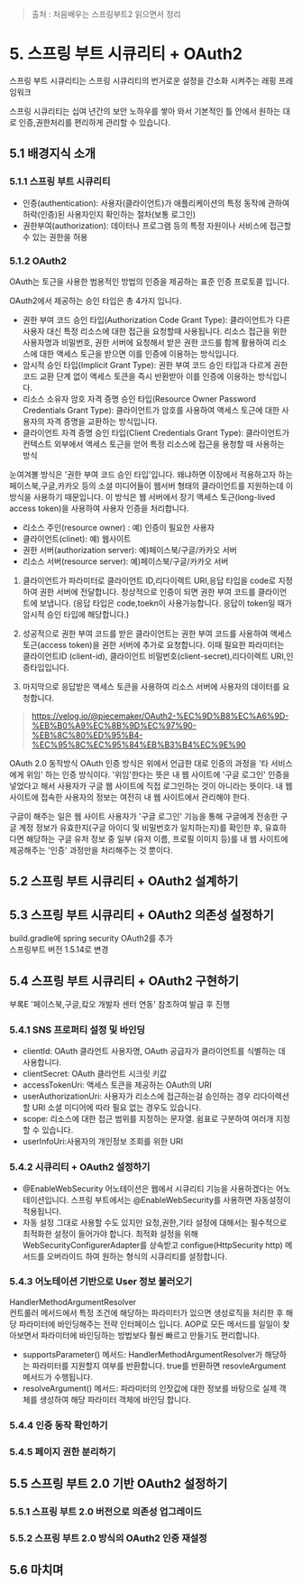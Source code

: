 > 출처 : 처음배우는 스프링부트2 읽으면서 정리

# 5. 스프링 부트 시큐리티 + OAuth2
스프링 부트 시큐리티는 스프링 시큐리티의 번거로운 설정을 간소화 시켜주는 래핑 프레임워크

스프링 시큐리티는 십여 년간의 보안 노하우를 쌓아 와서 
기본적인 틀 안에서 원하는 대로 인증,권한처리를 편리하게 관리할 수 있습니다.

## 5.1 배경지식 소개
### 5.1.1 스프링 부트 시큐리티
- 인증(authentication): 사용자(클라이언트)가 애플리케이션의 특정 동작에 관하여 허락(인증)된 사용자인지 확인하는 절차(보통 로그인)
- 권한부여(authorization): 데이터나 프로그램 등의 특정 자원이나 서비스에 접근할 수 있는 권한을 허용

### 5.1.2 OAuth2
OAuth는 토근을 사용한 범용적인 방법의 인증을 제공하는 표준 인증 프로토콜 입니다.

OAuth2에서 제공하는 승인 타입은 총 4가지 입니다.

- 권한 부여 코드 승인 타입(Authorization Code Grant Type): 클라이언트가 다른 사용자 대신 특정 리소스에 대한 접근을 요청할때
사용됩니다. 리소스 접근을 위한 사용자명과 비밀번호, 권한 서버에 요청해서 받은 권한 코드를 함께 활용하여 리소스에 대한
액세스 토근을 받으면 이를 인증에 이용하는 방식입니다.
- 암시적 승인 타입(Implicit Grant Type): 권한 부여 코드 승인 타입과 다르게 권한 코드 교환 단계 없이 액세스 토큰을 
즉시 반환받아 이를 인증에 이용하는 방식입니다.
- 리소스 소유자 암호 자격 증명 승인 타입(Resource Owner Password Credentials Grant Type): 클라이언트가 암호를 사용하여
액세스 토근에 대한 사용자의 자격 증명을 교환하는 방식입니다.
- 클라이언트 자격 증명 승인 타입(Client Credentials Grant Type): 클라이언트가 컨텍스트 외부에서 액세스 토근을 얻어
특정 리소스에 접근을 용청할 때 사용하는 방식
  
눈여겨볼 방식은 '권한 부여 코드 승인 타입'입니다. 왜냐하면 이장에서 적용하고자 하는
페이스북,구글,카카오 등의 소셜 미디어들이 웹서버 형태의 클라이언트를 지원하는데 이 방식을 사용하기 때문입니다.
이 방식은 웹 서버에서 장기 액세스 토근(long-lived access token)을 사용하여 사용자 인증을 처리합니다.

- 리소스 주인(resource owner) : 예) 인증이 필요한 사용자
- 클라이언트(clinet): 예) 웹사이트
- 권한 서버(authorization server): 예)페이스북/구글/카카오 서버
- 리소스 서버(resource server): 예)페이스북/구글/카카오 서버

1. 클라이언트가 파라미터로 클라이언트 ID,리다이렉트 URI,응답 타입을 code로 지정하여 권한 서버에 전달합니다.
정상적으로 인증이 되면 권한 부여 코드를 클라이언트에 보냅니다.
(응답 타입은 code,toekn이 사용가능합니다. 응답이 token일 때가 암시적 승인 타입에 해당합니다.)
   
2. 성공적으로 권한 부여 코드를 받은 클라이언트는 권한 부여 코드를 사용하여 액세스 토근(access token)을 권한 서버에 추가로 요청합니다.
이때 필요한 파라미터는 클라이언트ID (client-id), 클라이언트 비밀번호(client-secret),리다이렉트 URI,인증타입입니다.
   
3. 마지막으로 응답받은 액세스 토큰을 사용하여 리소스 서버에 사용자의 데이터를 요청합니다.

> https://velog.io/@piecemaker/OAuth2-%EC%9D%B8%EC%A6%9D-%EB%B0%A9%EC%8B%9D%EC%97%90-%EB%8C%80%ED%95%B4-%EC%95%8C%EC%95%84%EB%B3%B4%EC%9E%90

OAuth 2.0 동작방식
OAuth 인증 방식은 위에서 언급한 대로 인증의 과정을 '타 서비스에게 위임' 하는 인증 방식이다.
'위임'한다는 뜻은 내 웹 사이트에 '구글 로그인' 인증을 넣었다고 해서 사용자가 구글 웹 사이트에 
직접 로그인하는 것이 아니라는 뜻이다. 내 웹 사이트에 접속한 사용자의 정보는 여전히 내 웹 사이트에서 관리해야 한다.

구글이 해주는 일은 웹 사이트 사용자가 '구글 로그인' 기능을 통해 구글에게 전송한 구글 계정 정보가 유효한지(구글 아이디 및 비밀번호가 일치하는지)를 
확인한 후, 유효하다면 해당하는 구글 유저 정보 중 일부 (유저 이름, 프로필 이미지 등)를 내 웹 사이트에 제공해주는 
'인증' 과정만을 처리해주는 것 뿐이다.

## 5.2 스프링 부트 시큐리티 + OAuth2 설계하기
## 5.3 스프링 부트 시큐리티 + OAuth2 의존성 설정하기
build.gradle에 spring security OAuth2를 추가  
스프링부트 버전 1.5.14로 변경

## 5.4 스프링 부트 시큐리티 + OAuth2 구현하기
부록E '페이스북,구글,캌오 개발자 센터 연동' 참조하여 발급 후 진행

### 5.4.1 SNS 프로퍼티 설정 및 바인딩
- clientId: OAuth 클라언트 사용자명, OAuth 공급자가 클라이언트를 식별하는 데 사용합니다.
- clientSecret: OAuth 클라언트 시크릿 키값
- accessTokenUri: 액세스 토큰을 제공하는 OAuth의 URI
- userAuthorizationUri: 사용자가 리소스에 접근하는걸 승인하는 경우 리다이렉션할 URI
소셜 미디어에 따라 필요 없는 경우도 있습니다.
- scope: 리소스에 대한 접근 범위를 지정하는 문자열. 쉼표로 구분하여 여러개 지정할 수 있습니다.
- userInfoUri:사용자의 개인정보 조회를 위한 URI

### 5.4.2 시큐리티 + OAuth2 설정하기
- @EnableWebSecurity 어노테이션은 웹에서 시큐리티 기능을 사용하겠다는 어노테이션입니다.
스프링 부트에서는 @EnableWebSecurity를 사용하면 자동설정이 적용됩니다.
- 자동 설정 그대로 사용할 수도 있지만 요청,권한,기타 설정에 대해서는 필수적으로 최적화한 설정이 들어가야 합니다.
최적화 설정을 위해 WebSecurityConfigurerAdapter를 상속받고 configue(HttpSecurity http) 메서드를 오버라이드 하여 원하는 형식의
시큐리티를 설정합니다.

### 5.4.3 어노테이션 기반으로 User 정보 불러오기
HandlerMethodArgumentResolver  
컨트롤러 메서드에서 특정 조건에 해당하는 파라미터가 있으면 생성로직을 처리한 후 해당 파라미터에 바인딩해주는
전략 인터페이스 입니다. AOP로 모든 메서드를 일일이 찾아보면서 파라미터에 바인딩하는 방법보다 훨씬 빠르고 만들기도 편리합니다.

- supportsParameter() 메서드: HandlerMethodArgumentResolver가 해당하는 파라미터를 지원할지 여부를 반환합니다.
true를 반환하면 resovleArgument 메서드가 수행됩니다.
- resolveArgument() 메서드: 파라미터의 인잣값에 대한 정보를 바탕으로 실제 객체를 생성하여 해당 파라미터 객체에
바인딩 합니다.
  
### 5.4.4 인증 동작 확인하기
### 5.4.5 페이지 권한 분리하기

## 5.5 스프링 부트 2.0 기반 OAuth2 설정하기
### 5.5.1 스프링 부트 2.0 버전으로 의존성 업그레이드
### 5.5.2 스프링 부트 2.0 방식의 OAuth2 인증 재설정

## 5.6 마치며



  


